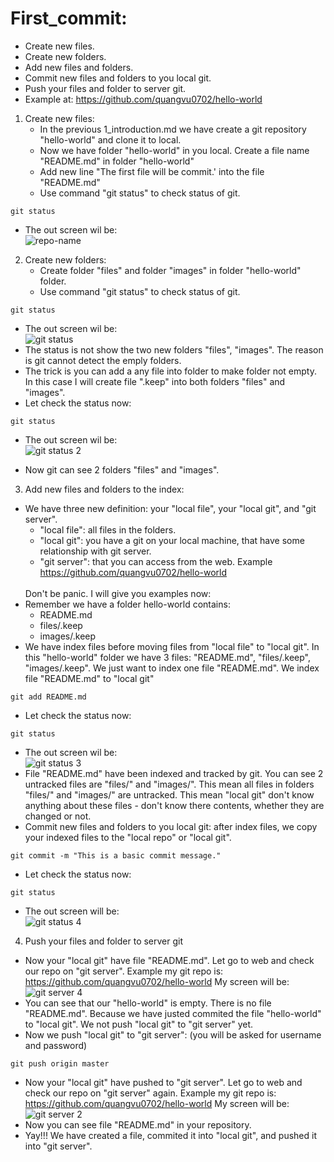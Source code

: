 # First_commit:
  - Create new files.
  - Create new folders.
  - Add new files and folders.
  - Commit new files and folders to you local git.
  - Push your files and folder to server git.
  - Example at: https://github.com/quangvu0702/hello-world
1. Create new files:
   - In the previous 1_introduction.md we have create a git repository "hello-world" and clone it to local.
   - Now we have folder "hello-world" in you local. Create a file name "README.md" in folder "hello-world"
   - Add new line "The first file will be commit.' into the file "README.md"
   - Use command "git status" to check status of git.
  ```
  git status
  ```
  - The out screen wil be: <br />
  ![](https://github.com/quangvu0702/git_tutorial/blob/master/images/git_status_example.png "repo-name")
  
2. Create new folders:
   - Create folder "files" and folder "images" in folder "hello-world" folder.
   - Use command "git status" to check status of git.
  ```
  git status
  ```
  - The out screen wil be: <br />
  ![](https://github.com/quangvu0702/git_tutorial/blob/master/images/git_status_example.png "git status")
  - The status is not show the two new folders "files", "images". The reason is git cannot detect the emply folders.
  - The trick is you can add a any file into folder to make folder not empty. 
  In this case I will create file ".keep" into both folders "files" and "images".
  - Let check the status now: 
  ```
  git status
  ```
  - The out screen wil be: <br />
  ![](https://github.com/quangvu0702/git_tutorial/blob/master/images/git_status_2.png "git status 2")
  
  - Now git can see 2 folders "files" and "images".
  
3. Add new files and folders to the index:
  - We have three new definition: your "local file", your "local git", and "git server".
    - "local file": all files in the folders.
    - "local git": you have a git on your local machine, that have some relationship with git server.
    - "git server": that you can access from the web. Example https://github.com/quangvu0702/hello-world
    <br />
    Don't be panic. I will give you examples now:
  - Remember we have a folder hello-world contains: <br />
    - README.md 
    - files/.keep
    - images/.keep
  - We have index files before moving files from "local file" to "local git". In this "hello-world" folder we have 3 files: "README.md", 
  "files/.keep", "images/.keep". We just want to index one file "README.md". We index file "README.md" to "local git"
  ```
  git add README.md
  ```
  - Let check the status now: 
  ```
  git status
  ```
  - The out screen wil be: <br />
  ![](https://github.com/quangvu0702/git_tutorial/blob/master/images/git_status_3.png "git status 3")
  - File "README.md" have been indexed and tracked by git. You can see 2 untracked files are "files/" and "images/".
  This mean all files in folders "files/" and "images/" are untracked. 
  This mean "local git" don't know anything about these files -  don't know there contents, whether they are changed or not.
  - Commit new files and folders to you local git: 
  after index files, we copy your indexed files to the "local repo" or "local git".
  ```
  git commit -m "This is a basic commit message."
  ```
  - Let check the status now: 
  ```
  git status
  ```
  - The out screen will be: <br />
  ![](https://github.com/quangvu0702/git_tutorial/blob/master/images/git_status_4.png "git status 4")
  
4. Push your files and folder to server git
  - Now your "local git" have file "README.md". Let go to web and check our repo on "git server". 
  Example my git repo is: https://github.com/quangvu0702/hello-world
  My screen will be: <br />
  ![](https://github.com/quangvu0702/git_tutorial/blob/master/images/git_server.png "git server 4")
  - You can see that our "hello-world" is empty. There is no file "README.md". 
  Because we have justed commited the file "hello-world" to "local git".
  We not push "local git" to "git server" yet.
  - Now we push "local git" to "git server": (you will be asked for username and password)
  ```
  git push origin master
  ```
  - Now your "local git" have pushed to "git server". Let go to web and check our repo on "git server" again. 
  Example my git repo is: https://github.com/quangvu0702/hello-world
  My screen will be: <br />
  ![](https://github.com/quangvu0702/git_tutorial/blob/master/images/git_server_2.png "git server 2")
  - Now you can see file "README.md" in your repository.
  - Yay!!! We have created a file, commited it into "local git", and pushed it into "git server".
